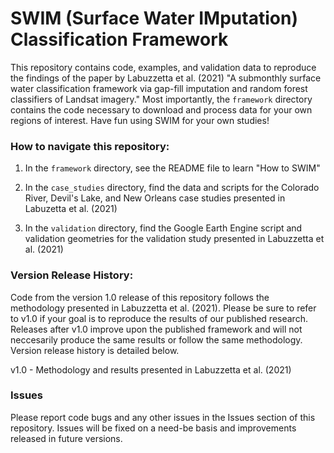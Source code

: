 # SWIM (Surface Water IMputation) Classification Framework

This repository contains code, examples, and validation data to reproduce the findings of the paper by Labuzzetta et al. (2021) "A submonthly surface water classification framework via gap-fill imputation and random forest classifiers of Landsat imagery." Most importantly, the `framework` directory contains the code necessary to download and process data for your own regions of interest. Have fun using SWIM for your own studies!

### How to navigate this repository:

1. In the `framework` directory, see the README file to learn "How to SWIM"

2. In the `case_studies` directory, find the data and scripts for the Colorado River, Devil's Lake, and New Orleans case studies presented in Labuzetta et al. (2021)

3. In the `validation` directory, find the Google Earth Engine script and validation geometries for the validation study presented in Labuzzetta et al. (2021)


### Version Release History:

Code from the version 1.0 release of this repository follows the methodology presented in Labuzzetta et al. (2021). Please be sure to refer to v1.0 if your goal is to reproduce the results of our published research. Releases after v1.0 improve upon the published framework and will not neccesarily produce the same results or follow the same methodology. Version release history is detailed below.

v1.0 - Methodology and results presented in Labuzzetta et al. (2021)


### Issues

Please report code bugs and any other issues in the Issues section of this repository. Issues will be fixed on a need-be basis and improvements released in future versions.
